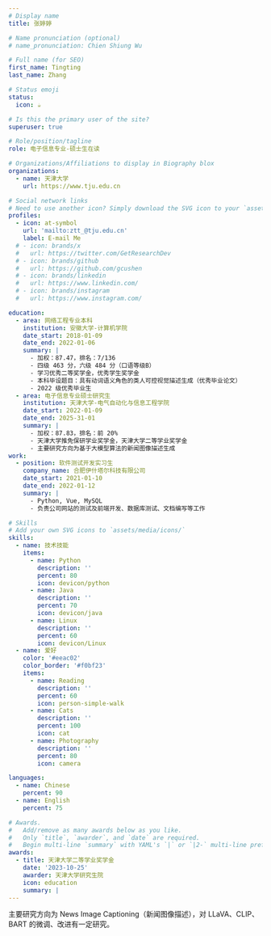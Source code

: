 ```yaml
---
# Display name
title: 张婷婷

# Name pronunciation (optional)
# name_pronunciation: Chien Shiung Wu

# Full name (for SEO)
first_name: Tingting
last_name: Zhang

# Status emoji
status:
  icon: ☕️

# Is this the primary user of the site?
superuser: true

# Role/position/tagline
role: 电子信息专业-硕士生在读

# Organizations/Affiliations to display in Biography blox
organizations:
  - name: 天津大学
    url: https://www.tju.edu.cn

# Social network links
# Need to use another icon? Simply download the SVG icon to your `assets/media/icons/` folder.
profiles:
  - icon: at-symbol
    url: 'mailto:ztt_@tju.edu.cn'
    label: E-mail Me
  # - icon: brands/x
  #   url: https://twitter.com/GetResearchDev
  # - icon: brands/github
  #   url: https://github.com/gcushen
  # - icon: brands/linkedin
  #   url: https://www.linkedin.com/
  # - icon: brands/instagram
  #   url: https://www.instagram.com/

education:
  - area: 网络工程专业本科
    institution: 安徽大学-计算机学院
    date_start: 2018-01-09
    date_end: 2022-01-06
    summary: |
      - 加权：87.47，排名：7/136
      - 四级 463 分，六级 484 分（口语等级B）
      - 学习优秀⼆等奖学金，优秀学⽣奖学金
      - 本科毕设题⽬：具有动词语义角色的类人可控视觉描述⽣成（优秀毕业论文）
      - 2022 级优秀毕业生
  - area: 电子信息专业硕士研究生
    institution: 天津大学-电气自动化与信息工程学院
    date_start: 2022-01-09
    date_end: 2025-31-01
    summary: |
      - 加权：87.83，排名：前 20%
      - 天津⼤学推免保研学业奖学金，天津⼤学⼆等学业奖学金
      - 主要研究⽅向为基于大模型算法的新闻图像描述生成
work:
  - position: 软件测试开发实习生
    company_name: 合肥伊什塔尔科技有限公司
    date_start: 2021-01-10
    date_end: 2022-01-12
    summary: |
      - Python, Vue, MySQL
      - 负责公司⽹站的测试及前端开发、数据库测试、文档编写等工作

# Skills
# Add your own SVG icons to `assets/media/icons/`
skills:
  - name: 技术技能
    items:
      - name: Python
        description: ''
        percent: 80
        icon: devicon/python
      - name: Java
        description: ''
        percent: 70
        icon: devicon/java
      - name: Linux
        description: ''
        percent: 60
        icon: devicon/Linux
  - name: 爱好
    color: '#eeac02'
    color_border: '#f0bf23'
    items:
      - name: Reading
        description: ''
        percent: 60
        icon: person-simple-walk
      - name: Cats
        description: ''
        percent: 100
        icon: cat
      - name: Photography
        description: ''
        percent: 80
        icon: camera

languages:
  - name: Chinese
    percent: 90
  - name: English
    percent: 75

# Awards.
#   Add/remove as many awards below as you like.
#   Only `title`, `awarder`, and `date` are required.
#   Begin multi-line `summary` with YAML's `|` or `|2-` multi-line prefix and indent 2 spaces below.
awards:
  - title: 天津大学二等学业奖学金
    date: '2023-10-25'
    awarder: 天津大学研究生院
    icon: education
    summary: |
---
```


主要研究方向为 News Image Captioning（新闻图像描述），对 LLaVA、CLIP、BART 的微调、改进有一定研究。
